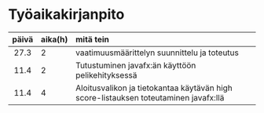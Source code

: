 # Työaikakirjanpito

 päivä | aika(h) | mitä tein  |
| :----:|:-----| :-----|
| 27.3  | 2    | vaatimuusmäärittelyn suunnittelu ja toteutus|
| 11.4  | 2    | Tutustuminen javafx:än käyttöön pelikehityksessä|
| 11.4  | 4    | Aloitusvalikon ja tietokantaa käytävän high score-listauksen toteutaminen javafx:llä|
